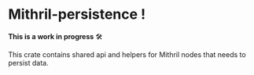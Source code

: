 # Mithril-persistence !

**This is a work in progress** 🛠 

This crate contains shared api and helpers for Mithril nodes that needs to persist data.